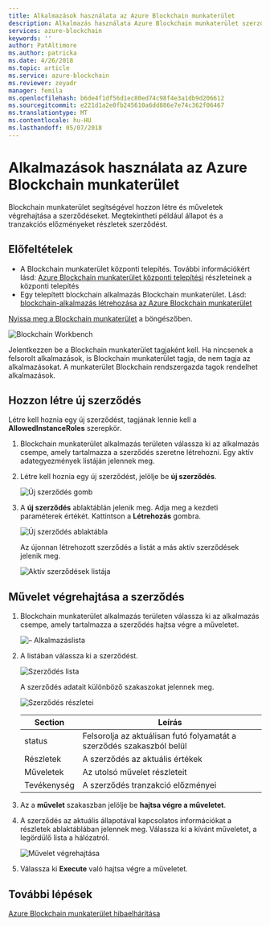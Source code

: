 ```yaml
---
title: Alkalmazások használata az Azure Blockchain munkaterület
description: Alkalmazás használata Azure Blockchain munkaterület szerződések.
services: azure-blockchain
keywords: ''
author: PatAltimore
ms.author: patricka
ms.date: 4/26/2018
ms.topic: article
ms.service: azure-blockchain
ms.reviewer: zeyadr
manager: femila
ms.openlocfilehash: b6de4f1df56d1ec80ed74c98f4e3a1db9d206612
ms.sourcegitcommit: e221d1a2e0fb245610a6dd886e7e74c362f06467
ms.translationtype: MT
ms.contentlocale: hu-HU
ms.lasthandoff: 05/07/2018
---
```

# <a name="using-applications-in-azure-blockchain-workbench"></a>Alkalmazások használata az Azure Blockchain munkaterület

Blockchain munkaterület segítségével hozzon létre és műveletek végrehajtása a szerződéseket. Megtekintheti például állapot és a tranzakciós előzményeket részletek szerződést.

## <a name="prerequisites"></a>Előfeltételek

* A Blockchain munkaterület központi telepítés. További információkért lásd: [Azure Blockchain munkaterület központi telepítési](blockchain-workbench-deploy.md) részleteinek a központi telepítés
* Egy telepített blockchain alkalmazás Blockchain munkaterület. Lásd: [blockchain-alkalmazás létrehozása az Azure Blockchain munkaterület]()

[Nyissa meg a Blockchain munkaterület](blockchain-workbench-deploy.md#blockchain-workbench-web-url) a böngészőben.

![Blockchain Workbench](media/blockchain-workbench-use/workbench.png)

Jelentkezzen be a Blockchain munkaterület tagjaként kell. Ha nincsenek a felsorolt alkalmazások, is Blockchain munkaterület tagja, de nem tagja az alkalmazásokat. A munkaterület Blockchain rendszergazda tagok rendelhet alkalmazások.

## <a name="create-new-contract"></a>Hozzon létre új szerződés 

Létre kell hoznia egy új szerződést, tagjának lennie kell a **AllowedInstanceRoles** szerepkör. 

1. Blockchain munkaterület alkalmazás területen válassza ki az alkalmazás csempe, amely tartalmazza a szerződés szeretne létrehozni. Egy aktív adategyezmények listáján jelennek meg.

2. Létre kell hoznia egy új szerződést, jelölje be **új szerződés**.

    ![Új szerződés gomb](media/blockchain-workbench-use/contract-list.png)

3. A **új szerződés** ablaktáblán jelenik meg. Adja meg a kezdeti paraméterek értékét. Kattintson a **Létrehozás** gombra.

    ![Új szerződés ablaktábla](media/blockchain-workbench-use/new-contract.png)

    Az újonnan létrehozott szerződés a listát a más aktív szerződések jelenik meg.

    ![Aktív szerződések listája](media/blockchain-workbench-use/active-contracts.png)

## <a name="take-action-on-contract"></a>Művelet végrehajtása a szerződés

1. Blockchain munkaterület alkalmazás területen válassza ki az alkalmazás csempe, amely tartalmazza a szerződés hajtsa végre a műveletet.

    ![– Alkalmazáslista](media/blockchain-workbench-use/apps-list.png)

2. A listában válassza ki a szerződést.

    ![Szerződés lista](media/blockchain-workbench-use/select-contract.png)

    A szerződés adatait különböző szakaszokat jelennek meg. 

    ![Szerződés részletei](media/blockchain-workbench-use/contract-details.png)

    | Section  | Leírás  |
    |---------|---------|
    | status | Felsorolja az aktuálisan futó folyamatát a szerződés szakaszból belül |
    | Részletek | A szerződés az aktuális értékek |
    | Műveletek | Az utolsó művelet részleteit |
    | Tevékenység | A szerződés tranzakció előzményei |
    
3. Az a **művelet** szakaszban jelölje be **hajtsa végre a műveletet**.

4. A szerződés az aktuális állapotával kapcsolatos információkat a részletek ablaktáblában jelennek meg. Válassza ki a kívánt műveletet, a legördülő lista a hálózatról. 

    ![Művelet végrehajtása](media/blockchain-workbench-use/take-action.png)

5. Válassza ki **Execute** való hajtsa végre a műveletet.

## <a name="next-steps"></a>További lépések

[Azure Blockchain munkaterület hibaelhárítása](blockchain-workbench-troubleshooting.md)